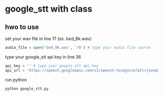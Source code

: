 # google_stt with class

## hwo to use

set your wav file in line 17 (ex. bed_8k.wav)
```python
audio_file = open('bed_8k.wav', 'rb') # type your audio file source
```

type your google_stt api key in line 36
```python
api_key = '' # type your google stt api key
api_url = 'https://speech.googleapis.com/v1/speech:recognize?alt=json&key=' + api_key
```

run python
```python
python google_stt.py
```